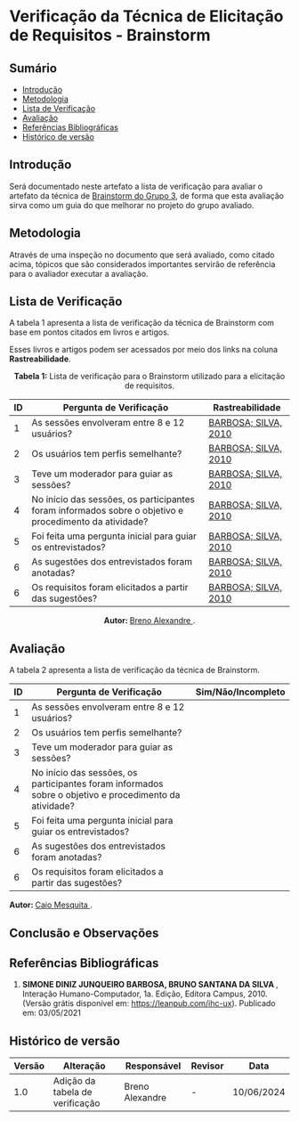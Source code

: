 # Verificação da Técnica de Elicitação de Requisitos - Brainstorm

## Sumário
* [Introdução](#Introdução)
* [Metodologia](#Metodologia)
* [Lista de Verificação](#Lista-de-Verificação)
* [Avaliação](#Avaliação)
* [Referências Bibliográficas](#Referências-Bibliográficas)
* [Histórico de versão](#Histórico-de-versão)

## Introdução

Será documentado neste artefato a lista de verificação para avaliar o artefato da técnica de [Brainstorm do Grupo 3](https://requisitos-de-software.github.io/2024.1-Correios/elicitacao/tecnicas/brainstorming/), de forma que esta avaliação sirva como um guia do que melhorar no projeto do grupo avaliado.

## Metodologia

Através de uma inspeção no documento que será avaliado, como citado acima, tópicos que são considerados importantes servirão de referência para o avaliador executar a avaliação.

## Lista de Verificação

A tabela 1 apresenta a lista de verificação da técnica de Brainstorm com base em pontos citados em livros e artigos.

Esses livros e artigos podem ser acessados por meio dos links na coluna **Rastreabilidade**.

<center>

**Tabela 1:** Lista de verificação para o Brainstorm utilizado para a elicitação de requisitos.

| ID | Pergunta de Verificação                                                                                | Rastreabilidade                                     |
| -- | ------------------------------------------------------------------------------------------------------ | --------------------------------------------------- |
| 1  | As sessões envolveram entre 8 e 12 usuários?                                                           | [BARBOSA; SILVA, 2010](#Referências-Bibliográficas) |
| 2  | Os usuários tem perfis semelhante?                                                                     | [BARBOSA; SILVA, 2010](#Referências-Bibliográficas) |
| 3  | Teve um moderador para guiar as sessões?                                                               | [BARBOSA; SILVA, 2010](#Referências-Bibliográficas) |
| 4  | No início das sessões, os participantes foram informados sobre o objetivo e procedimento da atividade? | [BARBOSA; SILVA, 2010](#Referências-Bibliográficas) |
| 5  | Foi feita uma pergunta inicial para guiar os entrevistados?                                            | [BARBOSA; SILVA, 2010](#Referências-Bibliográficas) |
| 6  | As sugestões dos entrevistados foram anotadas?                                                         | [BARBOSA; SILVA, 2010](#Referências-Bibliográficas) |
| 6  | Os requisitos foram elicitados a partir das sugestões?                                                 | [BARBOSA; SILVA, 2010](#Referências-Bibliográficas) |


<b> Autor: </b> <a href="https://github.com/brenoalexandre0"> Breno Alexandre </a>.

</center>

## Avaliação

A tabela 2 apresenta a lista de verificação da técnica de Brainstorm.

| ID | Pergunta de Verificação | Sim/Não/Incompleto |
| -- | ----------------------- | ------------------ |
| 1  | As sessões envolveram entre 8 e 12 usuários?                                                           | |
| 2  | Os usuários tem perfis semelhante?                                                                     | |
| 3  | Teve um moderador para guiar as sessões?                                                               | |
| 4  | No início das sessões, os participantes foram informados sobre o objetivo e procedimento da atividade? | |
| 5  | Foi feita uma pergunta inicial para guiar os entrevistados?                                            | |
| 6  | As sugestões dos entrevistados foram anotadas?                                                         | |
| 6  | Os requisitos foram elicitados a partir das sugestões?                                                 | |

<b> Autor: </b> <a href="https://github.com/Caiomesvie"> Caio Mesquita </a>.

## Conclusão e Observações
 
## Referências Bibliográficas

1. <b> SIMONE DINIZ JUNQUEIRO BARBOSA, BRUNO SANTANA DA SILVA </b>, Interação Humano-Computador, 1a.
Edição, Editora Campus, 2010. (Versão grátis disponível em: https://leanpub.com/ihc-ux). Publicado em: 03/05/2021


## Histórico de versão

| Versão | Alteração                       | Responsável     | Revisor | Data       |
| ------ | ------------------------------- | --------------- | ------- | ---------- |
| 1.0    | Adição da tabela de verificação | Breno Alexandre | -       | 10/06/2024 |
